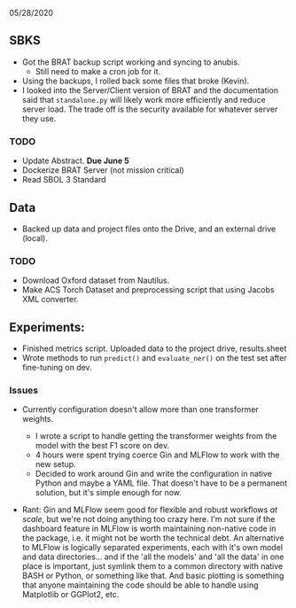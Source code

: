 05/28/2020

## SBKS 
- Got the BRAT backup script working and syncing to anubis.
    * Still need to make a cron job for it.  
- Using the backups, I rolled back some files that broke (Kevin).
- I looked into the Server/Client version of BRAT and the documentation said that
`standalone.py` will likely work more efficiently and reduce server load. 
The trade off is the security available for whatever server they use. 

### TODO
- Update Abstract. **Due June 5**
- Dockerize BRAT Server (not mission critical)
- Read SBOL 3 Standard

## Data
- Backed up data and project files onto the Drive, and an external drive (local).

### TODO
- Download Oxford dataset from Nautilus. 
- Make ACS Torch Dataset and preprocessing script that using Jacobs XML converter. 

## Experiments:
- Finished metrics script. Uploaded data to the project drive, results.sheet
- Wrote methods to run `predict()` and `evaluate_ner()` on the test set after
fine-tuning on dev. 
### Issues
- Currently configuration doesn't allow more than one transformer weights. 
    * I wrote a script to handle getting the transformer weights from the 
    model with the best F1 score on dev. 
    * 4 hours were spent trying coerce Gin and MLFlow to work with the new setup. 
    * Decided to work around Gin and write the configuration in native Python 
    and maybe a YAML file. That doesn't have to be a permanent solution, but it's 
    simple enough for now.
      
- Rant: Gin and MLFlow seem good for flexible and robust workflows *at scale*, but we're
    not doing anything too crazy here. I'm not sure if the dashboard feature 
    in MLFlow is worth maintaining non-native code in the package, i.e.
    it might not be worth the technical debt. An alternative to MLFlow is logically 
    separated experiments, each with it's own model and data directories... 
    and if the 'all the models' and 'all the data' in one place is important, just symlink 
    them to a common directory with native BASH or Python, or something like that. And 
    basic plotting is something that anyone maintaining the code should be able to 
    handle using Matplotlib or GGPlot2, etc.  
 
